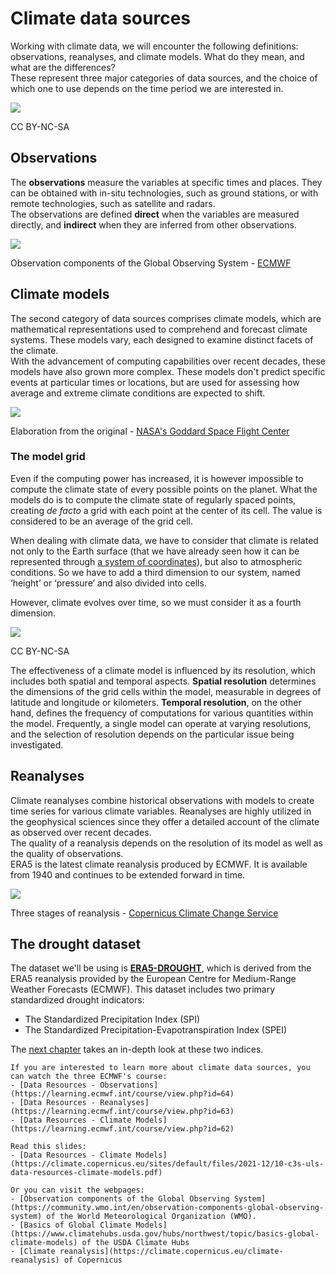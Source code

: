 # Climate data sources

Working with climate data, we will encounter the following definitions: observations, reanalyses, and climate models. What do they mean, and what are the differences?  
These represent three major categories of data sources, and the choice of which one to use depends on the time period we are interested in.

![](../../images/data-sources.svg)
<p class="credits">CC BY-NC-SA</p>

## Observations

The **observations** measure the variables at specific times and places. They can be obtained with in-situ technologies, such as ground stations, or with remote technologies, such as satellite and radars.  
The observations are defined **direct** when the variables are measured directly, and **indirect** when they are inferred from other observations.

![](../../images/obs_inputs.png)
<p class="credits">Observation components of the Global Observing System - <a href="https://www.ecmwf.int/en/research/data-assimilation/observations" target="_blank">ECMWF</a></p>


## Climate models

The second category of data sources comprises climate models, which are mathematical representations used to comprehend and forecast climate systems. These models vary, each designed to examine distinct facets of the climate.  
With the advancement of computing capabilities over recent decades, these models have also grown more complex. 
These models don't predict specific events at particular times or locations, but are used for assessing how average and extreme climate conditions are expected to shift.

![](../../images/dev-climate-models.svg)
<p class="credits">Elaboration from the original - <a href="https://climate.nasa.gov/news/830/climate-modelers-and-the-moth/" target="_blank">NASA's Goddard Space Flight Center</a></p>


### The model grid

Even if the computing power has increased, it is however impossible to compute the climate state of every possible points on the planet. What the models do is to compute the climate state of regularly spaced points, creating *de facto* a grid with each point at the center of its cell. The value is considered to be an average of the grid cell.

When dealing with climate data, we have to consider that climate is related not only to the Earth surface (that we have already seen how it can be represented through [a system of coordinates](https://ecmwfcode4earth.github.io/tales-of-drought/chapters/01-climate-toolkit-for-beginners/coordinate-system.html)), but also to atmospheric conditions. So we have to add a third dimension to our system, named ‘height’ or ‘pressure’ and also divided into cells.

However, climate evolves over time, so we must consider it as a fourth dimension.

![](../../images/grid.svg)
<p class="credits">CC BY-NC-SA</p>


The effectiveness of a climate model is influenced by its resolution, which includes both spatial and temporal aspects. **Spatial resolution** determines the dimensions of the grid cells within the model, measurable in degrees of latitude and longitude or kilometers. **Temporal resolution**, on the other hand, defines the frequency of computations for various quantities within the model. Frequently, a single model can operate at varying resolutions, and the selection of resolution depends on the particular issue being investigated.


## Reanalyses

Climate reanalyses combine historical observations with models to create time series for various climate variables. Reanalyses are highly utilized in the geophysical sciences since they offer a detailed account of the climate as observed over recent decades.  
The quality of a reanalysis depends on the resolution of its model as well as the quality of observations.  
ERA5 is the latest climate reanalysis produced by ECMWF. It is available from 1940 and continues to be extended forward in time. 

![](../../images/reanalysis-stages.png)
<p class="credits">Three stages of reanalysis - <a href="https://climate.copernicus.eu/copernicus-regional-reanalysis-europe-cerra" target="_blank">Copernicus Climate Change Service</a></p>


 ## The drought dataset
The dataset we'll be using is [**ERA5-DROUGHT**](https://cds.climate.copernicus.eu/cdsapp#!/dataset/dderived-drought-historical?tab=overview), which is derived from the ERA5 reanalysis provided by the European Centre for Medium-Range Weather Forecasts (ECMWF). This dataset includes two primary standardized drought indicators:

- The Standardized Precipitation Index (SPI)
- The Standardized Precipitation-Evapotranspiration Index (SPEI)

The [next chapter](https://ecmwfcode4earth.github.io/tales-of-drought/chapters/02-drought-focus/indices.html) takes an in-depth look at these two indices.


```{tip} 
If you are interested to learn more about climate data sources, you can watch the three ECMWF's course:
- [Data Resources - Observations](https://learning.ecmwf.int/course/view.php?id=64)
- [Data Resources - Reanalyses](https://learning.ecmwf.int/course/view.php?id=63)
- [Data Resources - Climate Models](https://learning.ecmwf.int/course/view.php?id=62)

Read this slides:
- [Data Resources - Climate Models](https://climate.copernicus.eu/sites/default/files/2021-12/10-c3s-uls-data-resources-climate-models.pdf)

Or you can visit the webpages:
- [Observation components of the Global Observing System](https://community.wmo.int/en/observation-components-global-observing-system) of the World Meteorological Organization (WMO).
- [Basics of Global Climate Models](https://www.climatehubs.usda.gov/hubs/northwest/topic/basics-global-climate-models) of the USDA Climate Hubs
- [Climate reanalysis](https://climate.copernicus.eu/climate-reanalysis) of Copernicus
```